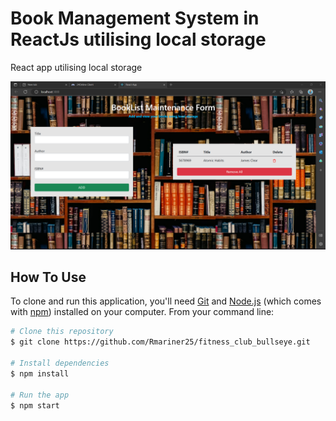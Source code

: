 # Book Management System in ReactJs utilising local storage 
 React app utilising local storage 

![Home page view](https://github.com/Rmariner25/fitness_club_bullseye/blob/main/public/book_mn_home.png "Screenshot")

## How To Use

To clone and run this application, you'll need [Git](https://git-scm.com) and [Node.js](https://nodejs.org/en/download/) (which comes with [npm](http://npmjs.com)) installed on your computer. From your command line:

```bash
# Clone this repository
$ git clone https://github.com/Rmariner25/fitness_club_bullseye.git

# Install dependencies
$ npm install

# Run the app
$ npm start
```
